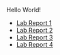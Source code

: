 Hello World!  

- [Lab Report 1](https://JRUCSD.github.io/cse15l-lab-reports/lab-report-1-week-2.html)
- [Lab Report 2](https://JRUCSD.github.io/cse15l-lab-reports/lab-report-2-week-4.html)
- [Lab Report 3](https://JRUCSD.github.io/cse15l-lab-reports/lab-report-3-week-6.html)
- [Lab Report 4](https://JRUCSD.github.io/cse15l-lab-reports/lab-report-4-week-8.html)
